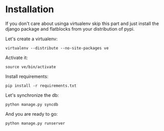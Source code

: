 # Installation

If you don't care about usinga virtualenv skip this part and just install the django package and flatblocks from your distribution of pypi.

Let's create a virtualenv:

    virtualenv --distribute --no-site-packages ve

Activate it:

    source ve/bin/activate

Install requirements:

    pip install -r requirements.txt

Let's synchronize the db:

    python manage.py syncdb

And you are ready to go:

    python manage.py runserver

